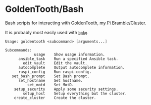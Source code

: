 # GoldenTooth/Bash

Bash scripts for interacting with [GoldenTooth, my Pi Bramble/Cluster](https://github.com/goldentooth/).

It is probably most easily used with [`bpkg`](https://github.com/bpkg/bpkg).

```
Usage: goldentooth <subcommand> [arguments...]

Subcommands: 
             usage    Show usage information.
      ansible_task    Run a specified Ansible task.
        edit_vault    Edit the vault.
      autocomplete    Output autocomplete information.
      raspi_config    Run raspi-config.
   set_bash_prompt    Set Bash prompt.
      set_hostname    Set hostname.
          set_motd    Set MotD.
    setup_security    Apply some security settings.
        setup_host    Setup everything but the cluster.
    create_cluster    Create the cluster.
```